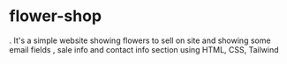 # flower-shop
. It's a simple website showing flowers to sell on site and showing some email fields , sale info and contact info section using HTML, CSS, Tailwind
